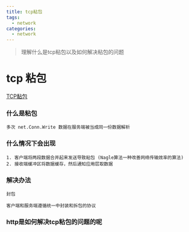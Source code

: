 ```yaml
---
title: tcp粘包
tags:
  - network
categories:
  - network
---
```


> 理解什么是tcp粘包以及如何解决粘包的问题

# tcp 粘包

[TCP黏包](https://www.topgoer.com/%E7%BD%91%E7%BB%9C%E7%BC%96%E7%A8%8B/socket%E7%BC%96%E7%A8%8B/TCP%E9%BB%8F%E5%8C%85.html)

### 什么是粘包

```
多次 net.Conn.Write 数据在服务端被当成同一份数据解析
```

### 什么情况下会出现
```
1. 客户端将两段数据合并起来发送导致粘包 (Nagle算法一种改善网络传输效率的算法)
2. 接收端缓冲区将数据缓存，然后通知应用层取数据
```

### 解决办法
```
封包

客户端和服务端遵循统一中封装和拆包的协议
```

### http是如何解决tcp粘包的问题的呢